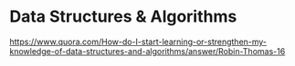 # Data Structures & Algorithms

<https://www.quora.com/How-do-I-start-learning-or-strengthen-my-knowledge-of-data-structures-and-algorithms/answer/Robin-Thomas-16>
